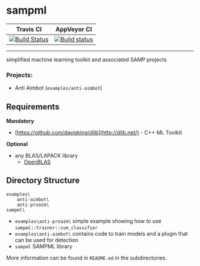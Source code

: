 # sampml
| Travis CI | AppVeyor CI |
| --------- | ----------- |
| [![Build Status](https://travis-ci.org/YashasSamaga/sampml.svg?branch=master)](https://travis-ci.org/YashasSamaga/sampml) | [![Build status](https://ci.appveyor.com/api/projects/status/us7n7fx75qlblyg3?svg=true)](https://ci.appveyor.com/project/YashasSamaga/sampml) |

---

simplified machine learning toolkit and associated SAMP projects 

### Projects:
 - Anti Aimbot (`examples/anti-aimbot`)

## Requirements

**Mandatory**
- [https://github.com/davisking/dlib](http://dlib.net/) - C++ ML Toolkit

**Optional**
- any BLAS/LAPACK library
  - [OpenBLAS](https://github.com/xianyi/OpenBLAS/)

## Directory Structure
    examples\
        anti-aimbot\
        anti-proaim\
    sampml\
    
- `examples\anti-proaim\` simple example showing how to use `sampml::trainer::svm_classifier`
- `examples\anti-aimbot\` contains code to train models and a plugin that can be used for detection
- `sampml` SAMPML library

More information can be found in `README.md` in the subdirectories.

